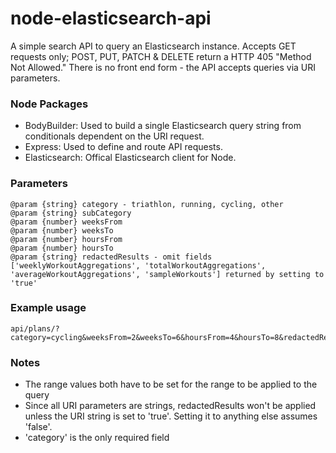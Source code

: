 # node-elasticsearch-api

A simple search API to query an Elasticsearch instance.  Accepts GET requests only; POST, PUT, PATCH & DELETE return a HTTP 405 "Method Not Allowed."
There is no front end form - the API accepts queries via URI parameters.

### Node Packages

* BodyBuilder: Used to build a single Elasticsearch query string from conditionals dependent on the URI request.
* Express: Used to define and route API requests.
* Elasticsearch: Offical Elasticsearch client for Node.

### Parameters

```
@param {string} category - triathlon, running, cycling, other
@param {string} subCategory
@param {number} weeksFrom
@param {number} weeksTo
@param {number} hoursFrom
@param {number} hoursTo
@param {string} redactedResults - omit fields ['weeklyWorkoutAggregations', 'totalWorkoutAggregations', 'averageWorkoutAggregations', 'sampleWorkouts'] returned by setting to 'true'
```

### Example usage

```
api/plans/?category=cycling&weeksFrom=2&weeksTo=6&hoursFrom=4&hoursTo=8&redactedResults=true
```

### Notes
* The range values both have to be set for the range to be applied to the query
* Since all URI parameters are strings, redactedResults won't be applied unless the URI string is set to 'true'.  Setting it to anything else assumes 'false'.
* 'category' is the only required field
